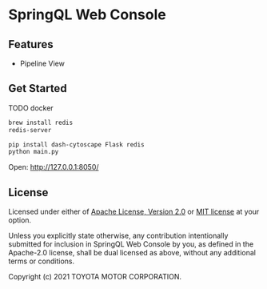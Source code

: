 # SpringQL Web Console

## Features

- Pipeline View

## Get Started

TODO docker

```bash
brew install redis
redis-server
```

```bash
pip install dash-cytoscape Flask redis
python main.py
```

Open: <http://127.0.0.1:8050/>

## License

Licensed under either of [Apache License, Version 2.0](LICENSE-APACHE) or [MIT license](LICENSE-MIT) at your option.

Unless you explicitly state otherwise, any contribution intentionally submitted
for inclusion in SpringQL Web Console by you, as defined in the Apache-2.0 license, shall be
dual licensed as above, without any additional terms or conditions.

Copyright (c) 2021 TOYOTA MOTOR CORPORATION.

